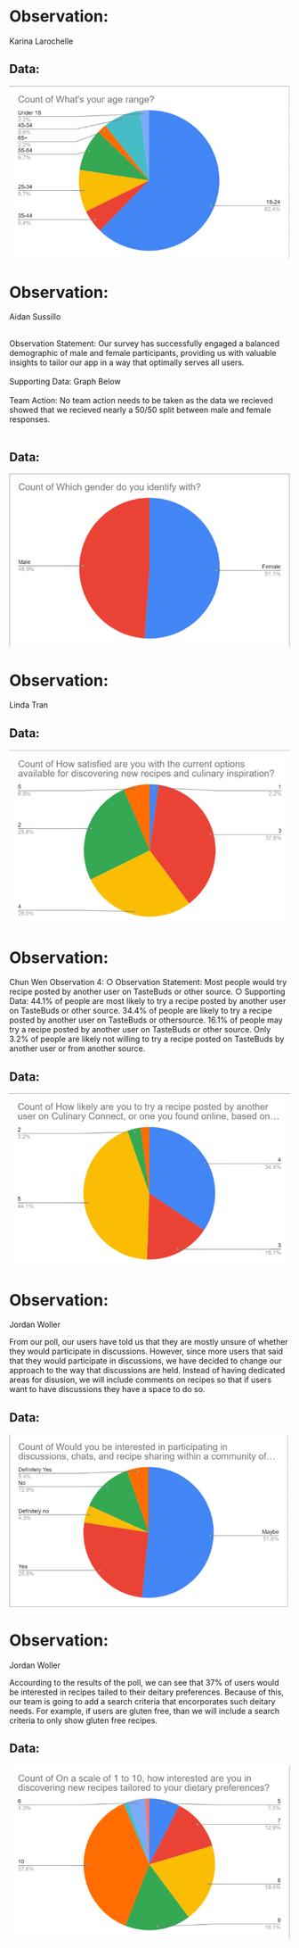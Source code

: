 # Observation: 
Karina Larochelle


## Data:
![Ages](https://github.com/lindaqtran/Team11/blob/main/business/graphs/Screenshot%202024-03-04%20125558.png)



# Observation: 
Aidan Sussillo <br> <br>

Observation Statement: Our survey has successfully engaged a balanced demographic of male and female participants, providing us with valuable insights to tailor our app in a way that optimally serves all users.        <br> <br>
Supporting Data: Graph Below   <br> <br>
Team Action: No team action needs to be taken as the data we recieved showed that we recieved nearly a 50/50 split between male and female responses. <br> <br>
## Data:
![Genders](https://github.com/lindaqtran/Team11/blob/main/business/graphs/Screenshot%202024-03-04%20125610.png)



# Observation: 
Linda Tran


## Data:
![satisfaction](https://github.com/lindaqtran/Team11/blob/main/business/graphs/Screenshot%202024-03-04%20125619.png)



# Observation: 
Chun Wen
Observation 4:
○ Observation Statement: Most people would try recipe posted by another user on TasteBuds or other source.
○ Supporting Data:
44.1% of people are most likely to try a recipe posted by another user on TasteBuds or other source.
34.4% of people are likely to try a recipe posted by another user on TasteBuds or othersource.
16.1% of people may try a recipe posted by another user on TasteBuds or other source.
Only 3.2% of people are likely not willing to try a recipe posted on TasteBuds by another user or from another source.


## Data:
![try recipes](https://github.com/lindaqtran/Team11/blob/main/business/graphs/Screenshot%202024-03-04%20125631.png)



# Observation: 
Jordan Woller

From our poll, our users have told us that they are mostly unsure of whether they would participate in discussions. However, since more users that said that they would participate in discussions, we have decided to change our approach to the way that discussions are held. Instead of having dedicated areas for disusion, we will include comments on recipes so that if users want to have discussions they have a space to do so. 
## Data:
![interest in discussions](https://github.com/lindaqtran/Team11/blob/main/business/graphs/Screenshot%202024-03-04%20125636.png)


# Observation: 
Jordan Woller

Accourding to the results of the poll, we can see that 37% of users would be interested in recipes tailed to their deitary preferences. Because of this, our team is going to add a search criteria that encorporates such deitary needs. For example, if users are gluten free, than we will include a search criteria to only show gluten free recipes. 
## Data:
![interest in new recipes](https://github.com/lindaqtran/Team11/blob/main/business/graphs/Screenshot%202024-03-04%20125647.png)
